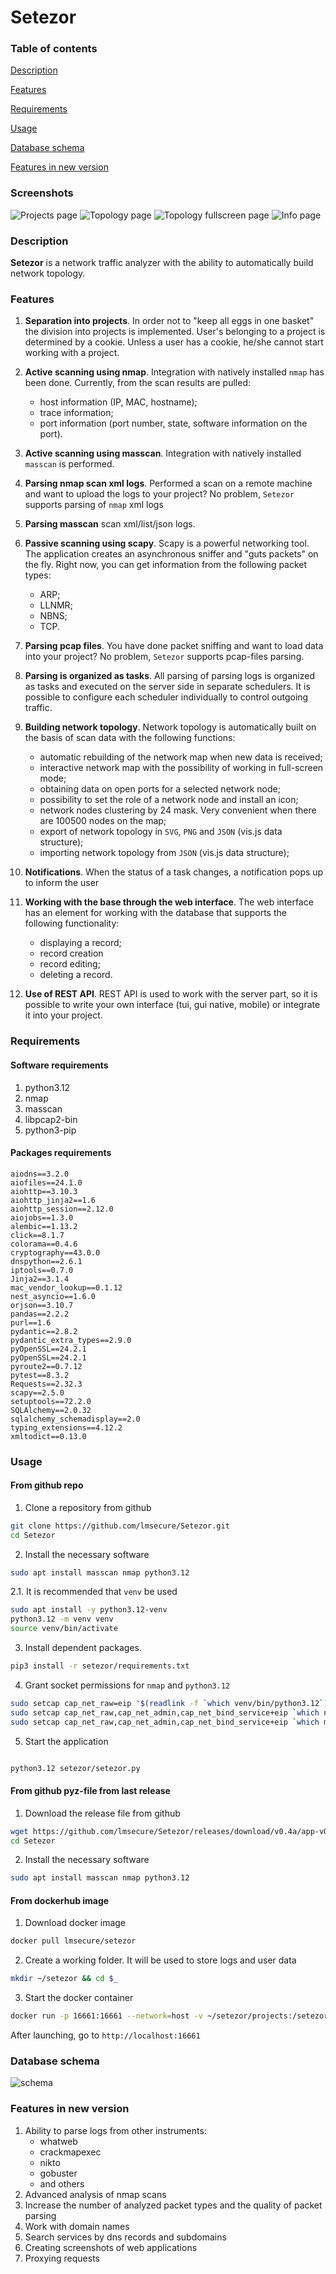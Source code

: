 # **Setezor**

### Table of contents
[Description](#description)

[Features](#features)

[Requirements](#requirements)

[Usage](#usage)

[Database schema](#database-schema)

[Features in new version](#features-in-new-version)

### Screenshots
![Projects page](setezor/docs/scr1.png)
![Topology page](setezor/docs/scr2.png)
![Topology fullscreen page](setezor/docs/scr3.png)
![Info page](setezor/docs/scr4.png)

### Description
**Setezor** is a network traffic analyzer with the ability to automatically build network topology. 
### Features
1. **Separation into projects**. In order not to "keep all eggs in one basket" the division into projects is implemented. User's belonging to a project is determined by a cookie. Unless a user has a cookie, he/she cannot start working with a project.
1. **Active scanning using nmap**. Integration with natively installed `nmap` has been done. Currently, from the scan results are pulled:
    - host information (IP, MAC, hostname);
    - trace information;
    - port information (port number, state, software information on the port).
1. **Active scanning using masscan**. Integration with natively installed `masscan` is performed.
1. **Parsing nmap scan xml logs**. Performed a scan on a remote machine and want to upload the logs to your project? No problem, `Setezor` supports parsing of `nmap` xml logs
1. **Parsing masscan** scan xml/list/json logs.
1. **Passive scanning using scapy**. Scapy is a powerful networking tool. The application creates an asynchronous sniffer and "guts packets" on the fly. Right now, you can get information from the following packet types:
    - ARP;
    - LLNMR;
    - NBNS;
    - TCP.

1. **Parsing pcap files**. You have done packet sniffing and want to load data into your project? No problem, `Setezor` supports pcap-files parsing.
1. **Parsing is organized as tasks**. All parsing of parsing logs is organized as tasks and executed on the server side in separate schedulers. It is possible to configure each scheduler individually to control outgoing traffic.
1. **Building network topology**. Network topology is automatically built on the basis of scan data with the following functions:
    - automatic rebuilding of the network map when new data is received;
    - interactive network map with the possibility of working in full-screen mode;
    - obtaining data on open ports for a selected network node;
    - possibility to set the role of a network node and install an icon;
    - network nodes clustering by 24 mask. Very convenient when there are 100500 nodes on the map;
    - export of network topology in `SVG`, `PNG` and `JSON` (vis.js data structure);
    - importing network topology from `JSON` (vis.js data structure);
1. **Notifications**. When the status of a task changes, a notification pops up to inform the user

1. **Working with the base through the web interface**. The web interface has an element for working with the database that supports the following functionality:
    - displaying a record;
    - record creation
    - record editing;
    - deleting a record.
1. **Use of REST API**. REST API is used to work with the server part, so it is possible to write your own interface (tui, gui native, mobile) or integrate it into your project.

### Requirements
#### Software requirements
1. python3.12
1. nmap
2. masscan
3. libpcap2-bin
4. python3-pip

#### Packages requirements

```
aiodns==3.2.0
aiofiles==24.1.0
aiohttp==3.10.3
aiohttp_jinja2==1.6
aiohttp_session==2.12.0
aiojobs==1.3.0
alembic==1.13.2
click==8.1.7
colorama==0.4.6
cryptography==43.0.0
dnspython==2.6.1
iptools==0.7.0
Jinja2==3.1.4
mac_vendor_lookup==0.1.12
nest_asyncio==1.6.0
orjson==3.10.7
pandas==2.2.2
purl==1.6
pydantic==2.8.2
pydantic_extra_types==2.9.0
pyOpenSSL==24.2.1
pyOpenSSL==24.2.1
pyroute2==0.7.12
pytest==8.3.2
Requests==2.32.3
scapy==2.5.0
setuptools==72.2.0
SQLAlchemy==2.0.32
sqlalchemy_schemadisplay==2.0
typing_extensions==4.12.2
xmltodict==0.13.0
```
### Usage
#### From github repo
1. Clone a repository from github 
```bash
git clone https://github.com/lmsecure/Setezor.git
cd Setezor
```
2. Install the necessary software
```bash
sudo apt install masscan nmap python3.12
```
2.1. It is recommended that `venv` be used
```bash
sudo apt install -y python3.12-venv
python3.12 -m venv venv
source venv/bin/activate
```
3. Install dependent packages. 
```bash
pip3 install -r setezor/requirements.txt
```
4. Grant socket permissions for `nmap` and `python3.12`
```bash
sudo setcap cap_net_raw=eip "$(readlink -f `which venv/bin/python3.12`)"
sudo setcap cap_net_raw,cap_net_admin,cap_net_bind_service+eip `which nmap`
sudo setcap cap_net_raw,cap_net_admin,cap_net_bind_service+eip `which masscan`
```
5. Start the application
```bash

python3.12 setezor/setezor.py
```
#### From github pyz-file from last release
1. Download the release file from github
```bash
wget https://github.com/lmsecure/Setezor/releases/download/v0.4a/app-v0.4a.pyz
cd Setezor
```
2. Install the necessary software
```bash
sudo apt install masscan nmap python3.12
```

#### From dockerhub image
1. Download docker image
```bash
docker pull lmsecure/setezor
```
2. Create a working folder. It will be used to store logs and user data
```bash
mkdir ~/setezor && cd $_
```
3. Start the docker container
```bash
docker run -p 16661:16661 --network=host -v ~/setezor/projects:/setezor/projects -v ~/setezor/logs:/setezor/logs -d lmsecure/setezor:latest
```
After launching, go to `http://localhost:16661`


### Database schema
![schema](setezor/docs/db_schema_full.png)

### Features in new version
1. Ability to parse logs from other instruments:
    - whatweb
    - crackmapexec
    - nikto
    - gobuster
    - and others
1. Advanced analysis of nmap scans
1. Increase the number of analyzed packet types and the quality of packet parsing
1. Work with domain names
1. Search services by dns records and subdomains
1. Creating screenshots of web applications
1. Proxying requests

